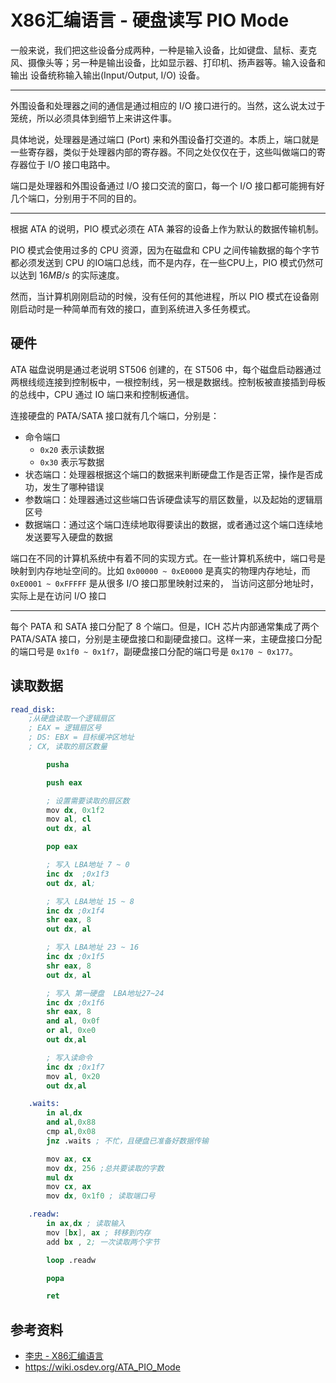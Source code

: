 # X86汇编语言 - 硬盘读写 PIO Mode

[annotation]: <id> (6ad8c31c-1bd6-4827-b35c-688b0a068d8b)
[annotation]: <status> (public)
[annotation]: <create_time> (2021-03-10 13:03:39)
[annotation]: <category> (计算机技术)
[annotation]: <tags> (汇编语言)
[annotation]: <comments> (false)
[annotation]: <topic> (x86汇编语言)
[annotation]: <index> (1)
[annotation]: <url> (http://blog.ccyg.studio/article/6ad8c31c-1bd6-4827-b35c-688b0a068d8b)

一般来说，我们把这些设备分成两种，一种是输入设备，比如键盘、鼠标、麦克风、摄像头等；另一种是输出设备，比如显示器、打印机、扬声器等。输入设备和输出
设备统称输入输出(Input/Output, I/O) 设备。

----

外围设备和处理器之间的通信是通过相应的 I/O 接口进行的。当然，这么说太过于笼统，所以必须具体到细节上来讲这件事。

具体地说，处理器是通过端口 (Port) 来和外围设备打交道的。本质上，端口就是一些寄存器，类似于处理器内部的寄存器。不同之处仅仅在于，这些叫做端口的寄存器位于 I/O 接口电路中。

端口是处理器和外围设备通过 I/O 接口交流的窗口，每一个 I/O 接口都可能拥有好几个端口，分别用于不同的目的。

---

根据 ATA 的说明，PIO 模式必须在 ATA 兼容的设备上作为默认的数据传输机制。

PIO 模式会使用过多的 CPU 资源，因为在磁盘和 CPU 之间传输数据的每个字节都必须发送到 CPU 的IO端口总线，而不是内存，在一些CPU上，PIO 模式仍然可以达到 $16MB/s$ 的实际速度。

然而，当计算机刚刚启动的时候，没有任何的其他进程，所以 PIO 模式在设备刚刚启动时是一种简单而有效的接口，直到系统进入多任务模式。

## 硬件

ATA 磁盘说明是通过老说明 ST506 创建的，在 ST506 中，每个磁盘启动器通过两根线缆连接到控制板中，一根控制线，另一根是数据线。控制板被直接插到母板的总线中，CPU 通过 IO 端口来和控制板通信。

连接硬盘的 PATA/SATA 接口就有几个端口，分别是：

- 命令端口
    - `0x20` 表示读数据
    - `0x30` 表示写数据
- 状态端口：处理器根据这个端口的数据来判断硬盘工作是否正常，操作是否成功，发生了哪种错误
- 参数端口：处理器通过这些端口告诉硬盘读写的扇区数量，以及起始的逻辑扇区号
- 数据端口：通过这个端口连续地取得要读出的数据，或者通过这个端口连续地发送要写入硬盘的数据

端口在不同的计算机系统中有着不同的实现方式。在一些计算机系统中，端口号是映射到内存地址空间的。比如 `0x00000 ~ 0xE0000` 是真实的物理内存地址，而 `0xE0001 ~ 0xFFFFF` 是从很多 I/O 接口那里映射过来的， 当访问这部分地址时，实际上是在访问 I/O 接口

----

每个 PATA 和 SATA 接口分配了 8 个端口。但是，ICH 芯片内部通常集成了两个 PATA/SATA 接口，分别是主硬盘接口和副硬盘接口。这样一来，主硬盘接口分配的端口号是 `0x1f0 ~ 0x1f7`，副硬盘接口分配的端口号是 `0x170 ~ 0x177`。

## 读取数据

```s
read_disk: 
    ;从硬盘读取一个逻辑扇区
    ; EAX = 逻辑扇区号
    ; DS: EBX = 目标缓冲区地址
    ; CX, 读取的扇区数量

        pusha

        push eax

        ; 设置需要读取的扇区数
        mov dx, 0x1f2
        mov al, cl
        out dx, al

        pop eax

        ; 写入 LBA地址 7 ~ 0
        inc dx  ;0x1f3
        out dx, al;

        ; 写入 LBA地址 15 ~ 8
        inc dx ;0x1f4
        shr eax, 8
        out dx, al

        ; 写入 LBA地址 23 ~ 16
        inc dx ;0x1f5
        shr eax, 8
        out dx, al

        ; 写入 第一硬盘  LBA地址27~24
        inc dx ;0x1f6
        shr eax, 8
        and al, 0x0f
        or al, 0xe0
        out dx,al

        ; 写入读命令
        inc dx ;0x1f7
        mov al, 0x20
        out dx,al

    .waits:
        in al,dx
        and al,0x88
        cmp al,0x08
        jnz .waits ; 不忙，且硬盘已准备好数据传输 

        mov ax, cx
        mov dx, 256 ;总共要读取的字数
        mul dx
        mov cx, ax
        mov dx, 0x1f0 ; 读取端口号

    .readw:
        in ax,dx ; 读取输入
        mov [bx], ax ; 转移到内存
        add bx , 2; 一次读取两个字节

        loop .readw

        popa

        ret
```

## 参考资料

- [李忠 - X86汇编语言](https://book.douban.com/subject/20492528/)
- <https://wiki.osdev.org/ATA_PIO_Mode>

